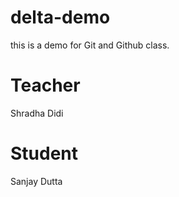 # delta-demo
this is a demo for Git and Github class.


# Teacher
Shradha  Didi

# Student 
Sanjay Dutta 